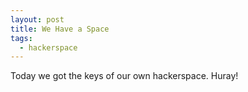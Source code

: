 ```yaml
---
layout: post
title: We Have a Space
tags:
  - hackerspace
---
```


Today we got the keys of our own hackerspace. Huray!
